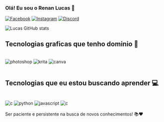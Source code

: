 

### Olá! Eu sou o Renan Lucas 👋

[![Facebook](https://img.shields.io/badge/Facebook-1877F2?style=for-the-badge&logo=facebook&logoColor=white)](https://www.facebook.com/profile.php?id=100010505050329&mibextid=ZbWKwL)
[![Instagram](https://img.shields.io/badge/Instagram-E4405F?style=for-the-badge&logo=instagram&logoColor=white)](https://instagram.com/lucas_0lliver?igshid=MWM2YjBjM2Q=)
[![Discord](https://img.shields.io/badge/Discord-7289DA?style=for-the-badge&logo=discord&logoColor=white)](Lucas_Olliver🏆🍃#6316)


![Lucas GitHub stats](https://github-readme-stats.vercel.app/api?username=RenanLucas19&show_icons=true&theme=radical)


## Tecnologias graficas que tenho dominio 🚀

<div style="display: inline_block"><br/>
<img align="center" alt="photoshop" src="https://aleen42.github.io/badges/src/photoshop.svg" />
<img align="center" alt="krita" src="https://img.shields.io/badge/Krita-203759?style=for-the-badge&logo=krita&logoColor=EEF37B" />
<img align="center" alt="canva" src="https://img.shields.io/badge/Canva-%2300C4CC.svg?&style=for-the-badge&logo=Canva&logoColor=white" />
</div><br/>


## Tecnologias que eu estou buscando aprender 💻

<div style="display: inline_block"><br/>
<img align="center" alt="c" src="https://img.shields.io/badge/C-00599C?style=for-the-badge&logo=c&logoColor=white" />
<img align="center" alt="python" src="https://img.shields.io/badge/Python-14354C?style=for-the-badge&logo=python&logoColor=white" />
<img align="center" alt="javascript" src="https://img.shields.io/badge/JavaScript-F7DF1E?style=for-the-badge&logo=javascript&logoColor=black" />
<img align="center" alt="c" src="https://img.shields.io/badge/Amazon_AWS-FF9900?style=for-the-badge&logo=amazonaws&logoColor=white"
</div><br/>

<div><br/>
Ser paciente e persistente na busca de novos conhecimentos! 📚❤️
